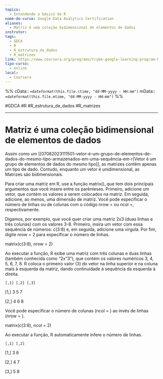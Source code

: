 ```yaml
---
topico:
  - Entendendo o básico de R
nome-do-curso: Google Data Analytics Certification
aliases:
  - Matriz é uma coleção bidimensional de elementos de dados
instrutor: 
tags:
  - GDCA
  - R
  - R_estrutura_de_dados
  - R_matrizes
link: https://www.coursera.org/programs/trybe-google-learning-program-hrevt/professional-certificates/google-data-analytics?collectionId=twDTY
tipo-curso:
  - online
local:
  - Coursera
---
```

%%
cData:: `=dateformat(this.file.ctime, "dd-MM-yyyy - HH:mm")`
mData:: `=dateformat(this.file.mtime, "dd-MM-yyyy - HH:mm")`
%%

#GDCA #R #R_estrutura_de_dados #R_matrizes
____

# Matriz é uma coleção bidimensional de elementos de dados

Assim como um  [[07082023111501-vetor-é-um-grupo-de-elementos-de-dados-do-mesmo-tipo-armazenados-em-uma-sequência-em-r|Vetor é um grupo de elementos de dados do mesmo tipo]], as matrizes contêm apenas um tipo de dado. Contudo, enquanto um vetor é unidimensional, as Matrizes são bidimensionais.

Para criar uma matriz em R, use a função matrix(), que tem dois principais argumentos que você insere entre os parênteses. Primeiro, adicione um vetor, que contém os valores a serem colocados na matriz. Em seguida, adicione, ao menos, uma dimensão de matriz. Você pode especificar o número de linhas ou de colunas com o código nrow = ou ncol =, respectivamente. 

Digamos, por exemplo, que você quer criar uma matriz 2x3 (duas linhas e três colunas) com os valores 3-8. Primeiro, insira um vetor com essa sequência de números: c(3:8) e, em seguida, adicione uma vírgula. Por fim, digite nrow = 2 para especificar o número de linhas. 

matrix(c(3:8), nrow = 2)

Ao executar a função, R exibe uma matriz com três colunas e duas linhas (também conhecida como “2x”3”), que contém os valores numéricos 3, 4, 5, 6, 7, 8. R coloca o primeiro valor (3) do vetor na linha superior e na coluna mais à esquerda da matriz, dando continuidade à sequência da esquerda à direita. 

    [,1] [,2] [,3]

[1,]    3    5    7

[2,]    4    6    8

Você pode especificar o número de colunas (ncol = ) ao invés de linhas (nrow = ). 

matrix(c(3:8), ncol = 2)

Ao executar a função, R automaticamente infere o número de linhas.

    [,1] [,2] 

[1,]    3    6    

[2,]    4    7    

[3,]    5    8   


